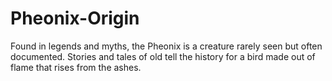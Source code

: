 # Pheonix-Origin
Found in legends and myths, the Pheonix is a creature rarely seen but often documented. Stories and tales of old tell the history for a bird made out of flame that rises from the ashes.
